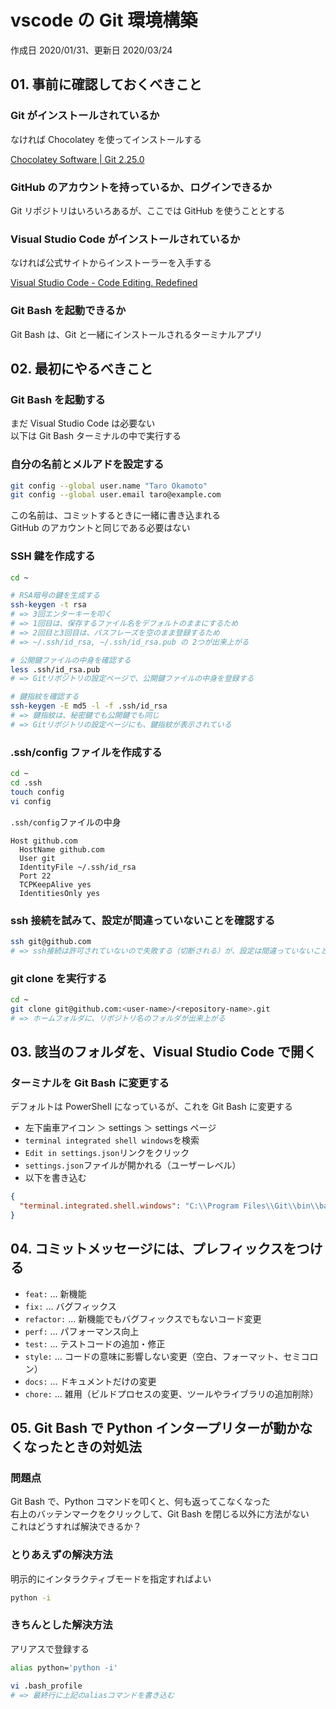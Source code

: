 # vscode の Git 環境構築

作成日 2020/01/31、更新日 2020/03/24

## 01. 事前に確認しておくべきこと

### Git がインストールされているか

なければ Chocolatey を使ってインストールする

[Chocolatey Software \| Git 2\.25\.0](https://chocolatey.org/packages/git)

### GitHub のアカウントを持っているか、ログインできるか

Git リポジトリはいろいろあるが、ここでは GitHub を使うこととする

### Visual Studio Code がインストールされているか

なければ公式サイトからインストーラーを入手する

[Visual Studio Code \- Code Editing\. Redefined](https://code.visualstudio.com/)

### Git Bash を起動できるか

Git Bash は、Git と一緒にインストールされるターミナルアプリ

## 02. 最初にやるべきこと

### Git Bash を起動する

まだ Visual Studio Code は必要ない\
以下は Git Bash ターミナルの中で実行する

### 自分の名前とメルアドを設定する

```bash
git config --global user.name "Taro Okamoto"
git config --global user.email taro@example.com
```

この名前は、コミットするときに一緒に書き込まれる\
GitHub のアカウントと同じである必要はない

### SSH 鍵を作成する

```bash
cd ~

# RSA暗号の鍵を生成する
ssh-keygen -t rsa
# => 3回エンターキーを叩く
# => 1回目は、保存するファイル名をデフォルトのままにするため
# => 2回目と3回目は、パスフレーズを空のまま登録するため
# => ~/.ssh/id_rsa, ~/.ssh/id_rsa.pub の 2つが出来上がる

# 公開鍵ファイルの中身を確認する
less .ssh/id_rsa.pub
# => Gitリポジトリの設定ページで、公開鍵ファイルの中身を登録する

# 鍵指紋を確認する
ssh-keygen -E md5 -l -f .ssh/id_rsa
# => 鍵指紋は、秘密鍵でも公開鍵でも同じ
# => Gitリポジトリの設定ページにも、鍵指紋が表示されている
```

### .ssh/config ファイルを作成する

```bash
cd ~
cd .ssh
touch config
vi config
```

`.ssh/config`ファイルの中身

```text
Host github.com
  HostName github.com
  User git
  IdentityFile ~/.ssh/id_rsa
  Port 22
  TCPKeepAlive yes
  IdentitiesOnly yes
```

### ssh 接続を試みて、設定が間違っていないことを確認する

```bash
ssh git@github.com
# => ssh接続は許可されていないので失敗する（切断される）が、設定は間違っていないことがわかる
```

### git clone を実行する

```bash
cd ~
git clone git@github.com:<user-name>/<repository-name>.git
# => ホームフォルダに、リポジトリ名のフォルダが出来上がる
```

## 03. 該当のフォルダを、Visual Studio Code で開く

### ターミナルを Git Bash に変更する

デフォルトは PowerShell になっているが、これを Git Bash に変更する

- 左下歯車アイコン ＞ settings ＞ settings ページ
- `terminal integrated shell windows`を検索
- `Edit in settings.json`リンクをクリック
- `settings.json`ファイルが開かれる（ユーザーレベル）
- 以下を書き込む

```json
{
  "terminal.integrated.shell.windows": "C:\\Program Files\\Git\\bin\\bash.exe"
}
```

## 04. コミットメッセージには、プレフィックスをつける

- `feat:` ... 新機能
- `fix:` ... バグフィックス
- `refactor:` ... 新機能でもバグフィックスでもないコード変更
- `perf:` ... パフォーマンス向上
- `test:` ... テストコードの追加・修正
- `style:` ... コードの意味に影響しない変更（空白、フォーマット、セミコロン）
- `docs:` ... ドキュメントだけの変更
- `chore:` ... 雑用（ビルドプロセスの変更、ツールやライブラリの追加削除）

## 05. Git Bash で Python インタープリターが動かなくなったときの対処法

### 問題点

Git Bash で、Python コマンドを叩くと、何も返ってこなくなった\
右上のバッテンマークをクリックして、Git Bash を閉じる以外に方法がない\
これはどうすれば解決できるか？

### とりあえずの解決方法

明示的にインタラクティブモードを指定すればよい

```bash
python -i
```

### きちんとした解決方法

アリアスで登録する

```bash
alias python='python -i'

vi .bash_profile
# => 最終行に上記のaliasコマンドを書き込む
```
